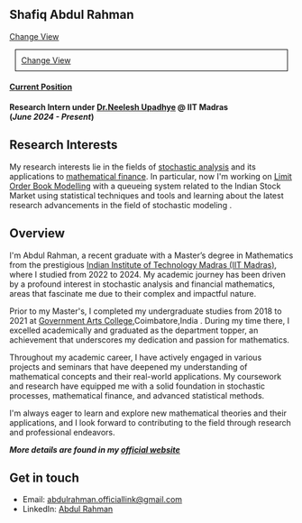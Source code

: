 
## Shafiq Abdul Rahman                                                           
[Change View](https://shafiq-abdu.github.io/website/)
<div style="border: 1px solid black; padding: 10px; margin: 10px;">
  <a href="https://shafiq-abdu.github.io/website/">Change View</a>
</div>


#### <u> Current Position </u>
**Research Intern under [Dr.Neelesh Upadhye](https://math.iitm.ac.in/neelesh)  @ IIT Madras  
(_June 2024 - Present_)**

## Research Interests
My research interests lie in the fields of [stochastic analysis](https://en.wikipedia.org/wiki/Stochastic_process) and its applications to [mathematical finance](https://en.wikipedia.org/wiki/Mathematical_finance). In particular, now I'm working on [<u>Limit Order Book Modelling</u>](https://www.5minutefinance.org/concepts/the-limit-order-book) with a queueing system related to the Indian Stock Market using statistical techniques and tools and learning about the latest research advancements in the field of stochastic modeling .
## Overview
  I'm Abdul Rahman, a recent graduate with a Master’s degree in Mathematics from the prestigious [Indian Institute of Technology Madras (IIT Madras)](https://www.iitm.ac.in/), where I studied from 2022 to 2024. My academic journey has been driven by a profound interest in stochastic analysis and financial mathematics, areas that fascinate me due to their complex and impactful nature.

Prior to my Master's, I completed my undergraduate studies from 2018 to 2021 at [Government Arts College](https://gacbe.ac.in/mathematics-faculty.html),Coimbatore,India . During my time there, I excelled academically and graduated as the department topper, an achievement that underscores my dedication and passion for mathematics.

Throughout my academic career, I have actively engaged in various projects and seminars that have deepened my understanding of mathematical concepts and their real-world applications. My coursework and research have equipped me with a solid foundation in stochastic processes, mathematical finance, and advanced statistical methods.

I'm always eager to learn and explore new mathematical theories and their applications, and I look forward to contributing to the field through research and professional endeavors.

 _**More details are found in my [<u>official website</u>](https://sites.google.com/view/shafiq-abdulrahman-iitm/home)**_
## Get in touch
- Email: [abdulrahman.officiallink@gmail.com](abdulrahman.iitm.math@gmail.com)
- LinkedIn: [Abdul Rahman](https://www.linkedin.com/in/abdul-rahman-s/)

